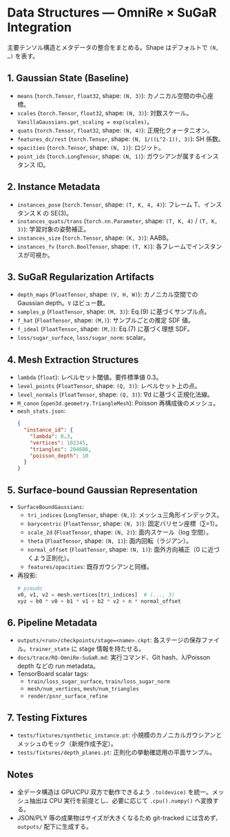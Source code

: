 # Data Structures — OmniRe × SuGaR Integration

主要テンソル構造とメタデータの整合をまとめる。Shape はデフォルトで `(N, …)` を表す。

## 1. Gaussian State (Baseline)
- `means` (`torch.Tensor`, `float32`, shape: `(N, 3)`): カノニカル空間の中心座標。
- `scales` (`torch.Tensor`, `float32`, shape: `(N, 3)`): 対数スケール。`VanillaGaussians.get_scaling = exp(scales)`。
- `quats` (`torch.Tensor`, `float32`, shape: `(N, 4)`): 正規化クォータニオン。
- `features_dc/rest` (`torch.Tensor`, shape: `(N, 1/((L^2-1)), 3)`): SH 係数。
- `opacities` (`torch.Tensor`, shape: `(N, 1)`): ロジット。
- `point_ids` (`torch.LongTensor`, shape: `(N, 1)`): ガウシアンが属するインスタンス ID。

## 2. Instance Metadata
- `instances_pose` (`torch.Tensor`, shape: `(T, K, 4, 4)`): フレーム T、インスタンス K の SE(3)。
- `instances_quats/trans` (`torch.nn.Parameter`, shape: `(T, K, 4)` / `(T, K, 3)`): 学習対象の姿勢補正。
- `instances_size` (`torch.Tensor`, shape: `(K, 3)`): AABB。
- `instances_fv` (`torch.BoolTensor`, shape: `(T, K)`): 各フレームでインスタンスが可視か。

## 3. SuGaR Regularization Artifacts
- `depth_maps` (`FloatTensor`, shape: `(V, H, W)`): カノニカル空間での Gaussian depth。`V` はビュー数。
- `samples_p` (`FloatTensor`, shape: `(M, 3)`): Eq.(9) に基づくサンプル点。
- `f_hat` (`FloatTensor`, shape: `(M,)`): サンプルごとの推定 SDF 値。
- `f_ideal` (`FloatTensor`, shape: `(M,)`): Eq.(7) に基づく理想 SDF。
- `loss/sugar_surface`, `loss/sugar_norm`: scalar。

## 4. Mesh Extraction Structures
- `lambda` (`float`): レベルセット閾値。要件標準値 0.3。
- `level_points` (`FloatTensor`, shape: `(Q, 3)`): レベルセット上の点。
- `level_normals` (`FloatTensor`, shape: `(Q, 3)`): ∇d に基づく正規化法線。
- `M_canon` (`open3d.geometry.TriangleMesh`): Poisson 再構成後のメッシュ。
- `mesh_stats.json`:
  ```json
  {
    "instance_id": {
      "lambda": 0.3,
      "vertices": 102345,
      "triangles": 204686,
      "poisson_depth": 10
    }
  }
  ```

## 5. Surface-bound Gaussian Representation
- `SurfaceBoundGaussians`:
  - `tri_indices` (`LongTensor`, shape: `(N,)`): メッシュ三角形インデックス。
  - `barycentric` (`FloatTensor`, shape: `(N, 3)`): 固定バリセン座標（∑=1）。
  - `scale_2d` (`FloatTensor`, shape: `(N, 2)`): 面内スケール（log 空間）。
  - `theta` (`FloatTensor`, shape: `(N, 1)`): 面内回転（ラジアン）。
  - `normal_offset` (`FloatTensor`, shape: `(N, 1)`): 面外方向補正（0 に近づくよう正則化）。
  - `features/opacities`: 既存ガウシアンと同様。
- 再投影:
  ```python
  # pseudo
  v0, v1, v2 = mesh.vertices[tri_indices]  # (..., 3)
  xyz = b0 * v0 + b1 * v1 + b2 * v2 + n * normal_offset
  ```

## 6. Pipeline Metadata
- `outputs/<run>/checkpoints/stage=<name>.ckpt`: 各ステージの保存ファイル。`trainer_state` に stage 情報を持たせる。
- `docs/trace/RQ-OmniRe-SuGaR.md`: 実行コマンド、Git hash、λ/Poisson depth などの run metadata。
- TensorBoard scalar tags:
  - `train/loss_sugar_surface`, `train/loss_sugar_norm`
  - `mesh/num_vertices`, `mesh/num_triangles`
  - `render/psnr_surface_refine`

## 7. Testing Fixtures
- `tests/fixtures/synthetic_instance.pt`: 小規模のカノニカルガウシアンとメッシュのモック（新規作成予定）。
- `tests/fixtures/depth_planes.pt`: 正則化の挙動確認用の平面サンプル。

## Notes
- 全データ構造は GPU/CPU 双方で動作できるよう `.to(device)` を統一。メッシュ抽出は CPU 実行を前提とし、必要に応じて `.cpu().numpy()` へ変換する。
- JSON/PLY 等の成果物はサイズが大きくなるため git-tracked には含めず、`outputs/` 配下に生成する。
